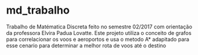 # md_trabalho

Trabalho de Matématica Discreta feito no semestre 02/2017 com orientação da professora Elvira Padua Lovatte.
Este projeto utiliza o conceito de grafos para correlacionar os voos e aeroportos e usa o metodo A* adapitado para esse cenario para determinar a melhor rota de voos até o destino
